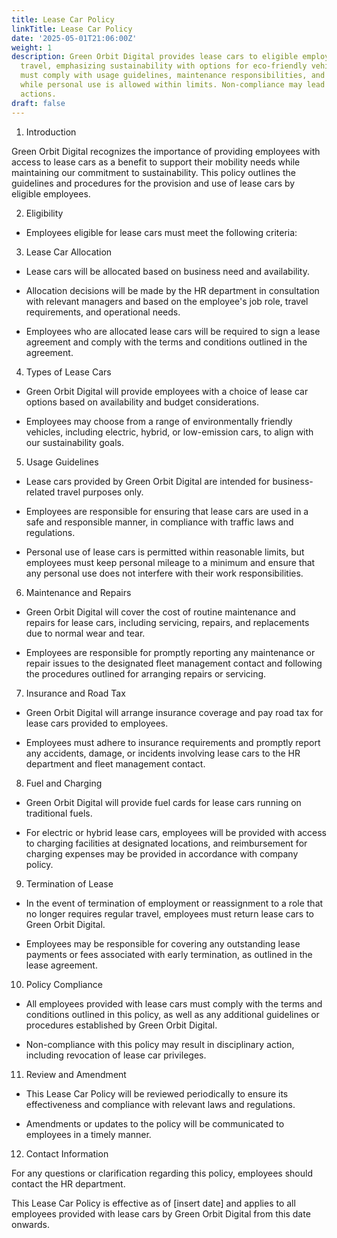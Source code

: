 ```yaml
---
title: Lease Car Policy
linkTitle: Lease Car Policy
date: '2025-05-01T21:06:00Z'
weight: 1
description: Green Orbit Digital provides lease cars to eligible employees for business
  travel, emphasizing sustainability with options for eco-friendly vehicles. Employees
  must comply with usage guidelines, maintenance responsibilities, and insurance requirements,
  while personal use is allowed within limits. Non-compliance may lead to disciplinary
  actions.
draft: false
---
```


1. Introduction

Green Orbit Digital recognizes the importance of providing employees with access to lease cars as a benefit to support their mobility needs while maintaining our commitment to sustainability. This policy outlines the guidelines and procedures for the provision and use of lease cars by eligible employees.

2. Eligibility

- Employees eligible for lease cars must meet the following criteria:

3. Lease Car Allocation

- Lease cars will be allocated based on business need and availability.

- Allocation decisions will be made by the HR department in consultation with relevant managers and based on the employee's job role, travel requirements, and operational needs.

- Employees who are allocated lease cars will be required to sign a lease agreement and comply with the terms and conditions outlined in the agreement.

4. Types of Lease Cars

- Green Orbit Digital will provide employees with a choice of lease car options based on availability and budget considerations.

- Employees may choose from a range of environmentally friendly vehicles, including electric, hybrid, or low-emission cars, to align with our sustainability goals.

5. Usage Guidelines

- Lease cars provided by Green Orbit Digital are intended for business-related travel purposes only.

- Employees are responsible for ensuring that lease cars are used in a safe and responsible manner, in compliance with traffic laws and regulations.

- Personal use of lease cars is permitted within reasonable limits, but employees must keep personal mileage to a minimum and ensure that any personal use does not interfere with their work responsibilities.

6. Maintenance and Repairs

- Green Orbit Digital will cover the cost of routine maintenance and repairs for lease cars, including servicing, repairs, and replacements due to normal wear and tear.

- Employees are responsible for promptly reporting any maintenance or repair issues to the designated fleet management contact and following the procedures outlined for arranging repairs or servicing.

7. Insurance and Road Tax

- Green Orbit Digital will arrange insurance coverage and pay road tax for lease cars provided to employees.

- Employees must adhere to insurance requirements and promptly report any accidents, damage, or incidents involving lease cars to the HR department and fleet management contact.

8. Fuel and Charging

- Green Orbit Digital will provide fuel cards for lease cars running on traditional fuels.

- For electric or hybrid lease cars, employees will be provided with access to charging facilities at designated locations, and reimbursement for charging expenses may be provided in accordance with company policy.

9. Termination of Lease

- In the event of termination of employment or reassignment to a role that no longer requires regular travel, employees must return lease cars to Green Orbit Digital.

- Employees may be responsible for covering any outstanding lease payments or fees associated with early termination, as outlined in the lease agreement.

10. Policy Compliance

- All employees provided with lease cars must comply with the terms and conditions outlined in this policy, as well as any additional guidelines or procedures established by Green Orbit Digital.

- Non-compliance with this policy may result in disciplinary action, including revocation of lease car privileges.

11. Review and Amendment

- This Lease Car Policy will be reviewed periodically to ensure its effectiveness and compliance with relevant laws and regulations.

- Amendments or updates to the policy will be communicated to employees in a timely manner.

12. Contact Information

For any questions or clarification regarding this policy, employees should contact the HR department.

This Lease Car Policy is effective as of [insert date] and applies to all employees provided with lease cars by Green Orbit Digital from this date onwards.